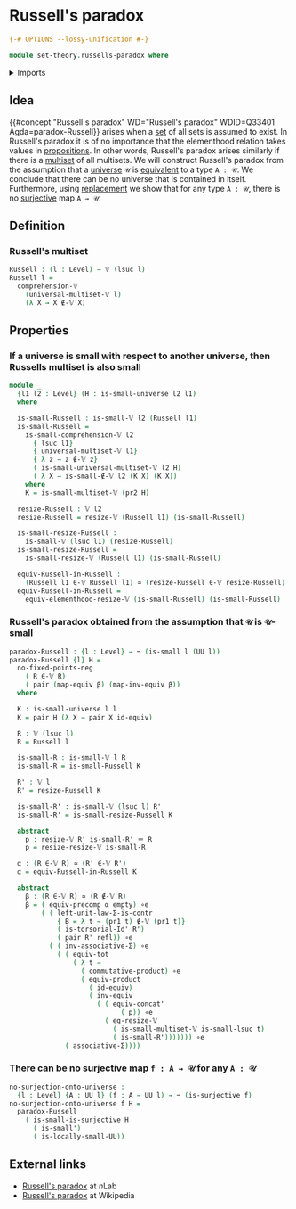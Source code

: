 # Russell's paradox

```agda
{-# OPTIONS --lossy-unification #-}

module set-theory.russells-paradox where
```

<details><summary>Imports</summary>

```agda
open import foundation.dependent-pair-types
open import foundation.functoriality-cartesian-product-types
open import foundation.identity-types
open import foundation.locally-small-types
open import foundation.negation
open import foundation.small-types
open import foundation.small-universes
open import foundation.surjective-maps
open import foundation.torsorial-type-families
open import foundation.type-arithmetic-cartesian-product-types
open import foundation.type-arithmetic-dependent-pair-types
open import foundation.universal-property-equivalences
open import foundation.universe-levels

open import foundation-core.contractible-types
open import foundation-core.empty-types
open import foundation-core.equivalences
open import foundation-core.functoriality-dependent-pair-types

open import trees.multisets
open import trees.small-multisets
open import trees.universal-multiset
```

</details>

## Idea

{{#concept "Russell's paradox" WD="Russell's paradox" WDID=Q33401 Agda=paradox-Russell}}
arises when a [set](foundation-core.sets.md) of all sets is assumed to exist. In
Russell's paradox it is of no importance that the elementhood relation takes
values in [propositions](foundation-core.propositions.md). In other words,
Russell's paradox arises similarly if there is a [multiset](trees.multisets.md)
of all multisets. We will construct Russell's paradox from the assumption that a
[universe](foundation.universe-levels.md) `𝒰` is
[equivalent](foundation-core.equivalences.md) to a type `A : 𝒰`. We conclude
that there can be no universe that is contained in itself. Furthermore, using
[replacement](foundation.replacement.md) we show that for any type `A : 𝒰`,
there is no [surjective](foundation.surjective-maps.md) map `A → 𝒰`.

## Definition

### Russell's multiset

```agda
Russell : (l : Level) → 𝕍 (lsuc l)
Russell l =
  comprehension-𝕍
    (universal-multiset-𝕍 l)
    (λ X → X ∉-𝕍 X)
```

## Properties

### If a universe is small with respect to another universe, then Russells multiset is also small

```agda
module _
  {l1 l2 : Level} (H : is-small-universe l2 l1)
  where

  is-small-Russell : is-small-𝕍 l2 (Russell l1)
  is-small-Russell =
    is-small-comprehension-𝕍 l2
      { lsuc l1}
      { universal-multiset-𝕍 l1}
      { λ z → z ∉-𝕍 z}
      ( is-small-universal-multiset-𝕍 l2 H)
      ( λ X → is-small-∉-𝕍 l2 (K X) (K X))
    where
    K = is-small-multiset-𝕍 (pr2 H)

  resize-Russell : 𝕍 l2
  resize-Russell = resize-𝕍 (Russell l1) (is-small-Russell)

  is-small-resize-Russell :
    is-small-𝕍 (lsuc l1) (resize-Russell)
  is-small-resize-Russell =
    is-small-resize-𝕍 (Russell l1) (is-small-Russell)

  equiv-Russell-in-Russell :
    (Russell l1 ∈-𝕍 Russell l1) ≃ (resize-Russell ∈-𝕍 resize-Russell)
  equiv-Russell-in-Russell =
    equiv-elementhood-resize-𝕍 (is-small-Russell) (is-small-Russell)
```

### Russell's paradox obtained from the assumption that `𝒰` is `𝒰`-small

```agda
paradox-Russell : {l : Level} → ¬ (is-small l (UU l))
paradox-Russell {l} H =
  no-fixed-points-neg
    ( R ∈-𝕍 R)
    ( pair (map-equiv β) (map-inv-equiv β))
  where

  K : is-small-universe l l
  K = pair H (λ X → pair X id-equiv)

  R : 𝕍 (lsuc l)
  R = Russell l

  is-small-R : is-small-𝕍 l R
  is-small-R = is-small-Russell K

  R' : 𝕍 l
  R' = resize-Russell K

  is-small-R' : is-small-𝕍 (lsuc l) R'
  is-small-R' = is-small-resize-Russell K

  abstract
    p : resize-𝕍 R' is-small-R' ＝ R
    p = resize-resize-𝕍 is-small-R

  α : (R ∈-𝕍 R) ≃ (R' ∈-𝕍 R')
  α = equiv-Russell-in-Russell K

  abstract
    β : (R ∈-𝕍 R) ≃ (R ∉-𝕍 R)
    β = ( equiv-precomp α empty) ∘e
        ( ( left-unit-law-Σ-is-contr
            { B = λ t → (pr1 t) ∉-𝕍 (pr1 t)}
            ( is-torsorial-Id' R')
            ( pair R' refl)) ∘e
          ( ( inv-associative-Σ) ∘e
            ( ( equiv-tot
                ( λ t →
                  ( commutative-product) ∘e
                  ( equiv-product
                    ( id-equiv)
                    ( inv-equiv
                      ( ( equiv-concat'
                          _ ( p)) ∘e
                        ( eq-resize-𝕍
                          ( is-small-multiset-𝕍 is-small-lsuc t)
                          ( is-small-R'))))))) ∘e
              ( associative-Σ))))
```

### There can be no surjective map `f : A → 𝒰` for any `A : 𝒰`

```agda
no-surjection-onto-universe :
  {l : Level} {A : UU l} (f : A → UU l) → ¬ (is-surjective f)
no-surjection-onto-universe f H =
  paradox-Russell
    ( is-small-is-surjective H
      ( is-small')
      ( is-locally-small-UU))
```

## External links

- [Russell's paradox](https://ncatlab.org/nlab/show/Russell%27s+paradox) at
  $n$Lab
- [Russell's paradox](https://en.wikipedia.org/wiki/Russell%27s_paradox) at
  Wikipedia
